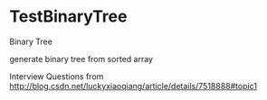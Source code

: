 # TestBinaryTree



Binary Tree

generate binary tree from sorted array

Interview Questions from http://blog.csdn.net/luckyxiaoqiang/article/details/7518888#topic1
